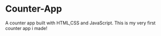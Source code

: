 # Counter-App
A counter app built with HTML,CSS and JavaScript.
This is my very first counter app i made!
